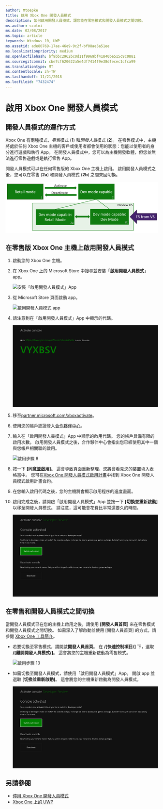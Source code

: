 ```yaml
---
author: Mtoepke
title: 啟用 Xbox One 開發人員模式
description: 如何啟用開發人員模式，讓您能在零售模式和開發人員模式之間切換。
ms.author: scotmi
ms.date: 02/08/2017
ms.topic: article
keywords: Windows 10, UWP
ms.assetid: ade80769-17ae-46e9-9c2f-bf08ae5a51ee
ms.localizationpriority: medium
ms.openlocfilehash: bf9bbc2962bc0d11f9969bf41840be515c9c0881
ms.sourcegitcommit: cbe7cf620622a5e4df7414f9e38dfecec1cfca99
ms.translationtype: MT
ms.contentlocale: zh-TW
ms.lasthandoff: 11/21/2018
ms.locfileid: "7432474"
---
```

# <a name="xbox-one-developer-mode-activation"></a>啟用 Xbox One 開發人員模式

## <a name="how-developer-mode-works"></a>開發人員模式的運作方式
Xbox One 有兩種模式，*零售*模式 (**1**) 和*開發人員*模式 (**2**)。 在零售模式中，主機將處於任何 Xbox One 主機的客戶或使用者都會使用的狀態：您能以使用者的身分進行遊戲和執行 App。 在開發人員模式中，您可以為主機開發軟體，但您並無法進行零售遊戲或是執行零售 App。

開發人員模式可以在任何零售版的 Xbox One 主機上啟用。 啟用開發人員模式之後，您可以在零售 (**2a**) 和開發人員模式 (**2b**) 之間來回切換。

![Xbox One 模式](images/dev-mode-flow.png)

## <a name="activate-developer-mode-on-your-retail-xbox-one-console"></a>在零售版 Xbox One 主機上啟用開發人員模式

1.  啟動您的 Xbox One 主機。

2.  在 Xbox One 上的 Microsoft Store 中搜尋並安裝「**啟用開發人員模式**」app。

    ![安裝「啟用開發人員模式」App](images/devkit-activation-1.png)

3.  從 Microsoft Store 頁面啟動 app。

    ![啟用開發人員模式 app](images/devkit-activation-2.png)

4.  請注意到在「啟用開發人員模式」App 中顯示的代碼。

    ![啟用步驟 5](images/activation-step-5.png)  
    
5.  移至[partner.microsoft.com/xboxactivate](https://partner.microsoft.com/xboxactivate)。

6.  使用您的帳戶認證登入[合作夥伴中心](https://partner.microsoft.com/dashboard)。

7.  輸入在「啟用開發人員模式」App 中顯示的啟用代碼。 您的帳戶具備有限的啟用次數。 啟用開發人員模式之後，合作夥伴中心會指出您已經使用其中一個與您帳戶相關聯的啟用。

    ![啟用步驟 8](images/activation-step-8-rs2.png)    
    
8.  按一下 **\[同意並啟用\]**。 這會導致頁面重新整理，您將會看見您的裝置填入表格當中。 您可在[Xbox One 開發人員模式啟用計畫](http://go.microsoft.com/fwlink/p/?LinkId=760399)中找到 Xbox One 開發人員模式啟用計畫合約。

9.  在您輸入啟用代碼之後，您的主機將會顯示啟用程序的進度畫面。  
    
10. 啟用完成之後，請開啟「啟用開發人員模式」App 並按一下 **\[切換並重新啟動\]** 以移至開發人員模式。 請注意，這可能會花費比平常還要久的時間。

    ![啟用步驟 12](images/activation-step-12.png)   

## <a name="switch-between-retail-and-developer-mode"></a>在零售和開發人員模式之間切換
當開發人員模式已在您的主機上啟用之後，請使用 **\[開發人員首頁\]** 來在零售模式和開發人員模式之間切換。 如需深入了解啟動並使用 [開發人員首頁] 的方式，請參閱 [Xbox One 工具簡介](introduction-to-xbox-tools.md)。

* 若要切換至零售模式，請開啟**開發人員首頁**。 在 **/[快速控制項目/]** 下，選取 **/[離開開發人員模式/]**。 這會將您的主機重新啟動為零售模式。    

  ![啟用步驟 13](images/activation-step-13-rs4.png)  
  
* 如需切換至開發人員模式，請使用「啟用開發人員模式」App。 開啟 app 並選取 **\[切換並重新啟動\]**。 這會將您的主機重新啟動為開發人員模式。  

  ![啟用步驟 14](images/activation-step-12.png)  

## <a name="see-also"></a>另請參閱
- [停用 Xbox One 開發人員模式](devkit-deactivation.md)
- [Xbox One 上的 UWP](index.md)
